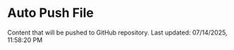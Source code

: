 # Auto Push File

Content that will be pushed to GitHub repository.
Last updated: 07/14/2025, 11:58:20 PM
